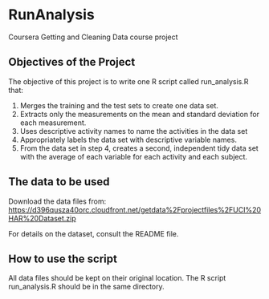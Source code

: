 # RunAnalysis
Coursera Getting and Cleaning Data course project

## Objectives of the Project

The objective of this project is to write one R script called run_analysis.R that:
1. Merges the training and the test sets to create one data set.
2. Extracts only the measurements on the mean and standard deviation for each measurement.
3. Uses descriptive activity names to name the activities in the data set
4. Appropriately labels the data set with descriptive variable names.
5. From the data set in step 4, creates a second, independent tidy data set
with the average of each variable for each activity and each subject.

## The data to be used

Download the data files from:
https://d396qusza40orc.cloudfront.net/getdata%2Fprojectfiles%2FUCI%20HAR%20Dataset.zip

For details on the dataset, consult the README file.

## How to use the script

All data files should be kept on their original location. The R script run_analysis.R
should be in the same directory.



